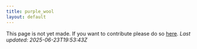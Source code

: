 ```yaml
---
title: purple_wool
layout: default
---
```


This page is not yet made. If you want to contribute please do so [here](https://github.com/CrazyH2/Bigstone/blob/wiki/components/purple_wool.md).
_Last updated: 2025-06-23T19:53:43Z_
